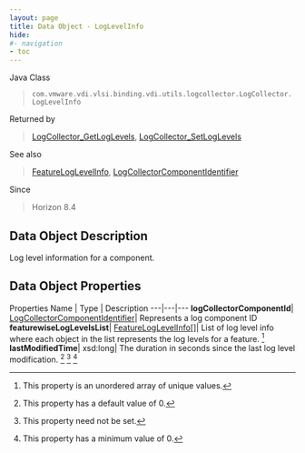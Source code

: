 ```yaml
---
layout: page
title: Data Object - LogLevelInfo
hide:
#- navigation
- toc
---
```






Java Class
> `com.vmware.vdi.vlsi.binding.vdi.utils.logcollector.LogCollector.LogLevelInfo`

Returned by
> [LogCollector_GetLogLevels](vdi.utils.logcollector.LogCollector.md#getLogLevels), [LogCollector_SetLogLevels](vdi.utils.logcollector.LogCollector.md#setLogLevels)

See also
> [FeatureLogLevelInfo](vdi.utils.logcollector.LogCollector.FeatureLogLevelInfo.md), [LogCollectorComponentIdentifier](vdi.utils.logcollector.LogCollector.LogCollectorComponentIdentifier.md)

Since
> Horizon 8.4


## Data Object Description

Log level information for a component.

## Data Object Properties
Properties
Name |  Type |  Description
---|---|---
**logCollectorComponentId**| [LogCollectorComponentIdentifier](vdi.utils.logcollector.LogCollector.LogCollectorComponentIdentifier.md)|  Represents a log component ID
**featurewiseLogLevelsList**| [FeatureLogLevelInfo[]](vdi.utils.logcollector.LogCollector.FeatureLogLevelInfo.md)|  List of log level info where each object in the list represents the log levels for a feature. [^14]
**lastModifiedTime**|  xsd:long|  The duration in seconds since the last log level modification. [^19] [^1] [^72]


 


[^1]: This property need not be set.
[^14]: This property is an unordered array of unique values.
[^19]: This property has a default value of 0.
[^72]: This property has a minimum value of 0.